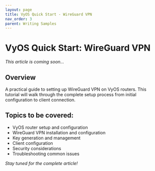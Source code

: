 ```yaml
---
layout: page
title: VyOS Quick Start - WireGuard VPN
nav_order: 3
parent: Writing Samples
---
```


# VyOS Quick Start: WireGuard VPN

*This article is coming soon...*

## Overview

A practical guide to setting up WireGuard VPN on VyOS routers. This tutorial will walk through the complete setup process from initial configuration to client connection.

## Topics to be covered:

- VyOS router setup and configuration
- WireGuard VPN installation and configuration
- Key generation and management
- Client configuration
- Security considerations
- Troubleshooting common issues

*Stay tuned for the complete article!*
